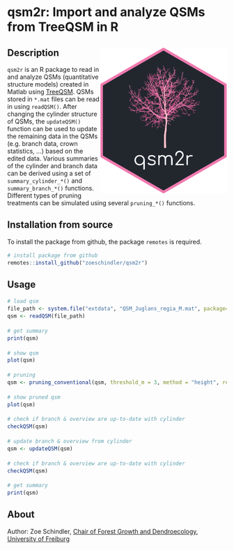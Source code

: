 # qsm2r: Import and analyze QSMs from TreeQSM in R 

## Description <img src="https://github.com/zoeschindler/qsm2r/blob/main/inst/figures/logo.png" align="right" width = 290/>

`qsm2r` is an R package to read in and analyze QSMs (quantitative structure models) created in Matlab using <a href = "https://github.com/InverseTampere/TreeQSM">TreeQSM</a>. QSMs stored in `*.mat` files can be read in using `readQSM()`. After changing the cylinder structure of QSMs, the `updateQSM()` function can be used to update the remaining data in the QSMs (e.g. branch data, crown statistics, ...) based on the edited data. Various summaries of the cylinder and branch data can be derived using a set of `summary_cylinder_*()` and `summary_branch_*()` functions. Different types of pruning treatments can be simulated using several `pruning_*()` functions.

## Installation from source

To install the package from github, the package `remotes` is required.

```R
# install package from github
remotes::install_github("zoeschindler/qsm2r")
```

## Usage

```R
# load qsm
file_path <- system.file("extdata", "QSM_Juglans_regia_M.mat", package="qsm2r")
qsm <- readQSM(file_path)

# get summary
print(qsm)

# show qsm
plot(qsm)

# pruning
qsm <- pruning_conventional(qsm, threshold_m = 3, method = "height", remove = TRUE)

# show pruned qsm
plot(qsm)

# check if branch & overview are up-to-date with cylinder
checkQSM(qsm)

# update branch & overview from cylinder
qsm <- updateQSM(qsm)

# check if branch & overview are up-to-date with cylinder
checkQSM(qsm)

# get summary
print(qsm)
```

## About

Author: Zoe Schindler, <a href = "https://www.iww.uni-freiburg.de/">Chair of Forest Growth and Dendroecology</a>, <a href = "https://uni-freiburg.de/">University of Freiburg</a>
